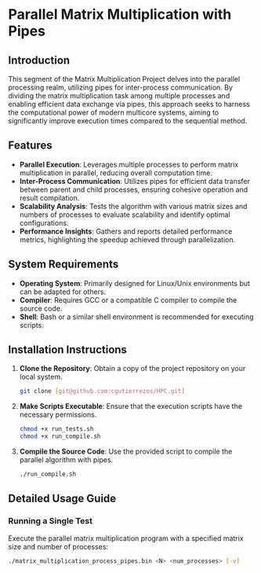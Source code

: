 # Parallel Matrix Multiplication with Pipes

## Introduction

This segment of the Matrix Multiplication Project delves into the parallel processing realm, utilizing pipes for inter-process communication. By dividing the matrix multiplication task among multiple processes and enabling efficient data exchange via pipes, this approach seeks to harness the computational power of modern multicore systems, aiming to significantly improve execution times compared to the sequential method.

## Features

- **Parallel Execution**: Leverages multiple processes to perform matrix multiplication in parallel, reducing overall computation time.
- **Inter-Process Communication**: Utilizes pipes for efficient data transfer between parent and child processes, ensuring cohesive operation and result compilation.
- **Scalability Analysis**: Tests the algorithm with various matrix sizes and numbers of processes to evaluate scalability and identify optimal configurations.
- **Performance Insights**: Gathers and reports detailed performance metrics, highlighting the speedup achieved through parallelization.

## System Requirements

- **Operating System**: Primarily designed for Linux/Unix environments but can be adapted for others.
- **Compiler**: Requires GCC or a compatible C compiler to compile the source code.
- **Shell**: Bash or a similar shell environment is recommended for executing scripts.

## Installation Instructions

1. **Clone the Repository**: Obtain a copy of the project repository on your local system.

    ```bash
    git clone [git@github.com:cgutierrezos/HPC.git]
    ```
2. **Make Scripts Executable**: Ensure that the execution scripts have the necessary permissions.

    ```bash
    chmod +x run_tests.sh
    chmod +x run_compile.sh
    ```

3. **Compile the Source Code**: Use the provided script to compile the parallel algorithm with pipes.

    ```bash
    ./run_compile.sh
    ```

## Detailed Usage Guide

### Running a Single Test

Execute the parallel matrix multiplication program with a specified matrix size and number of processes:

```bash
./matrix_multiplication_process_pipes.bin <N> <num_processes> [-v]
